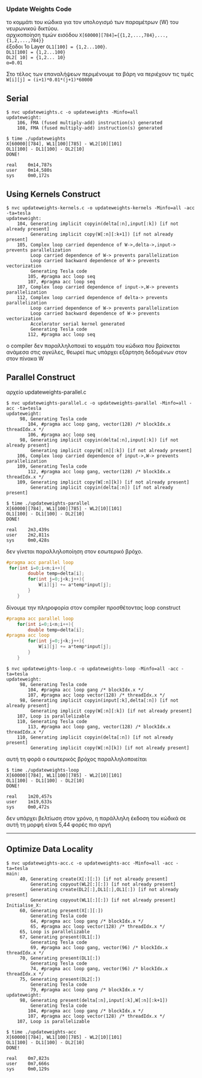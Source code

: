 ### Update Weights Code
το κομμάτι του κώδικα για τον υπολογισμό των παραμέτρων (W) του νευρωνικού δικτύου.  
αρχικοποίηση  τιμών εισόδου `Χ[60000][784]={{1,2,...,784},...,{1,2,...,784}}`  
έξοδοι 1ο Layer `OL1[100] = {1,2...100}`.  
`DL1[100] = {1,2...100}`  
`DL2[ 10] = {1,2... 10} `  
`α=0.01`

Στο τέλος των επαναλήψεων περιμένουμε τα βάρη να περιέχουν τις τιμές 
`W[i][j] = (i+1)*0.01*(j+1)*60000`



## Serial

```
$ nvc updateweights.c -o updateweights -Minfo=all 
updateweight:
    106, FMA (fused multiply-add) instruction(s) generated
    108, FMA (fused multiply-add) instruction(s) generated

$ time ./updateweights
X[60000][784], WL1[100][785] - WL2[10][101]
OL1[100] - DL1[100] - DL2[10]
DONE!

real    0m14,787s
user    0m14,580s
sys     0m0,172s
```

## Using Kernels Construct

```
$ nvc updateweights-kernels.c -o updateweights-kernels -Minfo=all -acc -ta=tesla
updateweight:
    104, Generating implicit copyin(delta[:n],input[:k]) [if not already present]
         Generating implicit copy(W[:n][:k+1]) [if not already present]
    105, Complex loop carried dependence of W->,delta->,input-> prevents parallelization
         Loop carried dependence of W-> prevents parallelization
         Loop carried backward dependence of W-> prevents vectorization
         Generating Tesla code
        105, #pragma acc loop seq
        107, #pragma acc loop seq
    107, Complex loop carried dependence of input->,W-> prevents parallelization
    112, Complex loop carried dependence of delta-> prevents parallelization
         Loop carried dependence of W-> prevents parallelization
         Loop carried backward dependence of W-> prevents vectorization
         Accelerator serial kernel generated
         Generating Tesla code
        112, #pragma acc loop seq
```

ο compiler δεν παραλληλοποιεί το κομμάτι του κώδικα που βρίσκεται ανάμεσα στις αγκύλες, θεωρεί πως υπάρχει εξάρτηση δεδομένων στον στον πίνακα W

## Parallel Construct

αρχείο updateweights-parallel.c  

```
$ nvc updateweights-parallel.c -o updateweights-parallel -Minfo=all -acc -ta=tesla
updateweight:
     98, Generating Tesla code
        104, #pragma acc loop gang, vector(128) /* blockIdx.x threadIdx.x */
        106, #pragma acc loop seq
     98, Generating implicit copyin(delta[:n],input[:k]) [if not already present]
         Generating implicit copy(W[:n][:k]) [if not already present]
    106, Complex loop carried dependence of input->,W-> prevents parallelization
    109, Generating Tesla code
        112, #pragma acc loop gang, vector(128) /* blockIdx.x threadIdx.x */
    109, Generating implicit copy(W[:n][k]) [if not already present]
         Generating implicit copyin(delta[:n]) [if not already present]

$ time ./updateweights-parallel 
X[60000][784], WL1[100][785] - WL2[10][101]
OL1[100] - DL1[100] - DL2[10]
DONE!

real    2m3,439s
user    2m2,811s
sys     0m0,428s
```

δεν γίνεται παραλληλοποίηση στον εσωτερικό βρόχο.    
```c
#pragma acc parallel loop 
 for(int i=0;i<n;i++){
        double temp=delta[i];
        for(int j=0;j<k;j++){
            W[i][j] += a*temp*input[j]; 
        }        
    }
```
δίνουμε την πληροφορία στον compiler προσθέτοντας loop construct  

```c
#pragma acc parallel loop 
    for(int i=0;i<n;i++){
        double temp=delta[i];
#pragma acc loop
        for(int j=0;j<k;j++){
            W[i][j] += a*temp*input[j]; 
        }        
    }
```
```
$ nvc updateweights-loop.c -o updateweights-loop -Minfo=all -acc -ta=tesla
updateweight:
     98, Generating Tesla code
        104, #pragma acc loop gang /* blockIdx.x */
        107, #pragma acc loop vector(128) /* threadIdx.x */
     98, Generating implicit copyin(input[:k],delta[:n]) [if not already present]
         Generating implicit copy(W[:n][:k]) [if not already present]
    107, Loop is parallelizable
    110, Generating Tesla code
        113, #pragma acc loop gang, vector(128) /* blockIdx.x threadIdx.x */
    110, Generating implicit copyin(delta[:n]) [if not already present]
         Generating implicit copy(W[:n][k]) [if not already present]
```

αυτή τη φορά ο εσωτερικός βρόχος παραλληλοποιείται

```
$ time ./updateweights-loop 
X[60000][784], WL1[100][785] - WL2[10][101]
OL1[100] - DL1[100] - DL2[10]
DONE!

real    1m20,457s
user    1m19,633s
sys     0m0,472s
```

δεν υπάρχει βελτίωση στον χρόνο, η παράλληλη έκδοση του κώδικά σε αυτή τη μορφή είναι 5,44 φορές πιο αργή

---

## Optimize Data Locality

```
$ nvc updateweights-acc.c -o updateweights-acc -Minfo=all -acc -ta=tesla
main:
     40, Generating create(X[:][:]) [if not already present]
         Generating copyout(WL2[:][:]) [if not already present]
         Generating create(DL2[:],DL1[:],OL1[:]) [if not already present]
         Generating copyout(WL1[:][:]) [if not already present]
Initialise_X:
     60, Generating present(X[:][:])
         Generating Tesla code
         64, #pragma acc loop gang /* blockIdx.x */
         65, #pragma acc loop vector(128) /* threadIdx.x */
     65, Loop is parallelizable
     67, Generating present(OL1[:])
         Generating Tesla code
         69, #pragma acc loop gang, vector(96) /* blockIdx.x threadIdx.x */
     70, Generating present(DL1[:])
         Generating Tesla code
         74, #pragma acc loop gang, vector(96) /* blockIdx.x threadIdx.x */
     75, Generating present(DL2[:])
         Generating Tesla code
         79, #pragma acc loop gang /* blockIdx.x */
updateweight:
     98, Generating present(delta[:n],input[:k],W[:n][:k+1])
         Generating Tesla code
        104, #pragma acc loop gang /* blockIdx.x */
        107, #pragma acc loop vector(128) /* threadIdx.x */
    107, Loop is parallelizable

$ time ./updateweights-acc 
X[60000][784], WL1[100][785] - WL2[10][101]
OL1[100] - DL1[100] - DL2[10]
DONE!

real    0m7,823s
user    0m7,666s
sys     0m0,129s

```

